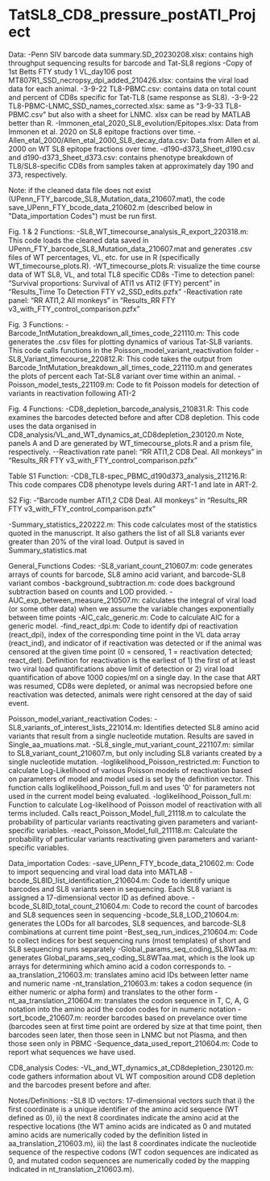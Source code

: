 # TatSL8_CD8_pressure_postATI_Project
 
Data:
-Penn SIV barcode data summary.SD_20230208.xlsx: contains high throughput sequencing results for barcode and Tat-SL8 regions
-Copy of 1st Betts FTY study 1 VL_day106 post MT807R1_SSD_necropsy_dpi_added_210426.xlsx: contains the viral load data for each animal.
-3-9-22 TL8-PBMC.csv: contains data on total count and percent of CD8s specific for Tat-TL8 (same response as SL8).
-3-9-22 TL8-PBMC-LNMC_SSD_names_corrected.xlsx: same as "3-9-33 TL8-PBMC.csv" but also with a sheet for LNMC. xlsx can be read by MATLAB better than R.
-Immonen_etal_2020_SL8_evolution/Epitopes.xlsx: Data from Immonen et al. 2020 on SL8 epitope fractions over time.
-Allen_etal_2000/Allen_etal_2000_SL8_decay_data.csv: Data from Allen et al. 2000 on WT SL8 epitope fractions over time.
-d190-d373_Sheet_d190.csv and d190-d373_Sheet_d373.csv: contains phenotype breakdown of TL8/SL8-specific CD8s from samples taken at approximately day 190 and 373, respectively.

Note: if the cleaned data file does not exist (UPenn_FTY_barcode_SL8_Mutation_data_210607.mat), the code save_UPenn_FTY_bcode_data_210602.m (described below in "Data_importation Codes") must be run first.

Fig. 1 & 2 Functions:
-SL8_WT_timecourse_analysis_R_export_220318.m: This code loads the cleaned data saved in UPenn_FTY_barcode_SL8_Mutation_data_210607.mat and generates .csv files of WT percentages, VL, etc. for use in R (specifically WT_timecourse_plots.R).
-WT_timecourse_plots.R: visualize the time course data of WT SL8, VL, and total TL8 specific CD8s
-Time to detection panel: “Survival proportions: Survival of ATI1 vs ATI2 (FTY) percent” in “Results_Time To Detection FTY v2_SSD_edits.pzfx”
-Reactivation rate panel: “RR  ATI1,2 All monkeys” in “Results_RR FTY v3_with_FTY_control_comparison.pzfx”

Fig. 3 Functions:
-Barcode_1ntMutation_breakdown_all_times_code_221110.m: This code generates the .csv files for plotting dynamics of various Tat-SL8 variants. This code calls functions in the Poisson_model_variant_reactivation folder
-SL8_Variant_timecourse_220812.R: This code takes the output from Barcode_1ntMutation_breakdown_all_times_code_221110.m and generates the plots of percent each Tat-SL8 variant over time within an animal.
-Poisson_model_tests_221109.m: Code to fit Poisson models for detection of variants in reactivation following ATI-2

Fig. 4 Functions:
-CD8_depletion_barcode_analysis_210831.R: This code examines the barcodes detected before and after CD8 depletion. This code uses the data organised in CD8_analysis/VL_and_WT_dynamics_at_CD8depletion_230120.m Note, panels A and D are generated by WT_timecourse_plots.R and a prism file, respectively.
--Reactivation rate panel: “RR  ATI1,2 CD8 Deal. All monkeys” in “Results_RR FTY v3_with_FTY_control_comparison.pzfx”

Table S1 Function:
-CD8_TL8-spec_PBMC_d190d373_analysis_211216.R: This code compares CD8 phenotype levels during ART-1 and late in ART-2.

S2 Fig:
-“Barcode number ATI1,2 CD8 Deal. All monkeys” in “Results_RR FTY v3_with_FTY_control_comparison.pzfx”

-Summary_statistics_220222.m: This code calculates most of the statistics quoted in the manuscript. It also gathers the list of all SL8 variants ever greater than 20% of the viral load. Output is saved in Summary_statistics.mat

General_Functions Codes:
-SL8_variant_count_210607.m: code generates arrays of counts for barcode, SL8 amino acid variant, and barcode-SL8 variant combos
-background_subtraction.m: code does background subtraction based on counts and LOD provided.
-AUC_exp_between_measure_210507.m: calculates the integral of viral load (or some other data) when we assume the variable changes exponentially between time points
-AIC_calc_generic.m: Code to calculate AIC for a generic model.
-find_react_dpi.m: Code to identify dpi of reactivation (react_dpi), index of the corresponding time point in the VL data array (react_ind), and indicator of if reactivation was detected or if the animal was censored at the given time point (0 = censored, 1 = reactivation detected; react_det). Definition for reactivation is the earliest of 1) the first of at least two viral load quantifications above limit of detection or 2) viral load quantification of above 1000 copies/ml on a single day. In the case that ART was resumed, CD8s were depleted, or animal was necropsied before one reactivation was detected, animals were right censored at the day of said event.

Poisson_model_variant_reactivation Codes:
-SL8_variants_of_interest_lists_221014.m: Identifies detected SL8 amino acid variants that result from a single nucleotide mutation. Results are saved in Single_aa_muations.mat.
-SL8_single_mut_variant_count_221107.m: similar to SL8_variant_count_210607.m, but only including SL8 variants created by a single nucleotide mutation.
-loglikelihood_Poisson_restricted.m: Function to calculate Log-Likelihood of various Poisson models of reactivation based on parameters of model and model used is set by the definition vector. This function calls loglikelihood_Poisson_full.m and uses '0' for parameters not used in the current model being evaluated.
-loglikelihood_Poisson_full.m: Function to calculate Log-likelihood of Poisson model of reactivation with all terms included. Calls react_Poisson_Model_full_21118.m to calculate the probability of particular variants reactivating given parameters and variant-specific variables.
-react_Poisson_Model_full_211118.m: Calculate the probability of particular variants reactivating given parameters and variant-specific variables.

Data_importation Codes:
-save_UPenn_FTY_bcode_data_210602.m: Code to import sequencing and viral load data into MATLAB
-bcode_SL8ID_list_identification_210604.m: Code to identify unique barcodes and SL8 variants seen in sequencing. Each SL8 variant is assigned a 17-dimensional vector ID as defined above.
-bcode_SL8ID_total_count_210604.m: Code to record the count of barcodes and SL8 sequences seen in sequencing
-bcode_SL8_LOD_210604.m: generates the LODs for all barcodes, SL8 sequences, and barcode-SL8 combinations at current time point
-Best_seq_run_indices_210604.m: Code to collect indices for best sequencing runs (most templates) of short and SL8 sequencing runs separately
-Global_params_seq_coding_SL8WTaa.m: generates Global_params_seq_coding_SL8WTaa.mat, which is the look up arrays for determining which amino acid a codon corresponds to.
-aa_translation_210603.m: translates amino acid IDs between letter name and numeric name
-nt_translation_210603.m: takes a codon sequence (in either numeric or alpha form) and translates to the other form
-nt_aa_translation_210604.m: translates the codon sequence in T, C, A, G notation into the amino acid the codon codes for in numeric notation
-sort_bcode_210607.m: reorder barcodes based on prevelance over time (barcodes seen at first time point are ordered by size at that time point, then barcodes seen later, then those seen in LNMC but not Plasma, and then those seen only in PBMC
-Sequence_data_used_report_210604.m: Code to report what sequences we have used.

CD8_analysis Codes:
-VL_and_WT_dynamics_at_CD8depletion_230120.m: code gathers information about VL WT composition around CD8 depletion and the barcodes present before and after.

Notes/Definitions:
-SL8 ID vectors: 17-dimensional vectors such that i) the first coordinate is a unique identifier of the amino acid sequence (WT defined as 0), ii) the next 8 coordinates indicate the amino acid at the respective locations (the WT amino acids are indicated as 0 and mutated amino acids are numerically coded by the definition listed in aa_translation_210603.m), iii) the last 8 coordinates indicate the nucleotide sequence of the respective codons (WT codon sequences are indicated as 0, and mutated codon sequences are numerically coded by the mapping indicated in nt_translation_210603.m).
